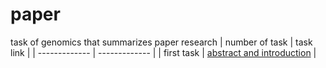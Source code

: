 # paper
task of genomics that summarizes paper research
| number of task  | task link |
| ------------- | ------------- |
| first task  | [abstract and introduction](https://github.com/butterfly-sarah/paper/blob/main/genomics%20paper.pdf)  |

